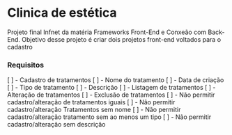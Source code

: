 # Clinica de estética
 
 Projeto final Infnet da matéria Frameworks Front-End e Conxeão com Back-End. Objetivo desse projeto é criar dois projetos front-end voltados para o cadastro 

### Requisitos

[ ] - Cadastro de tratamentos
    [ ] - Nome do tratamento
    [ ] - Data de criação
    [ ] - Tipo de tratamento
    [ ] - Descrição
[ ] - Listagem de tratamentos
[ ] - Alteração de tratamentos
[ ] - Exclusão de tratamentos
[ ] - Não permitir cadastro/alteração de tratamentos iguais
[ ] - Não permitir cadastro/alteração Tratamentos sem nome
[ ] - Não permitir cadastro/alteração tratamento sem ao menos um tipo
[ ] - Não permitir cadastro/alteração sem descrição